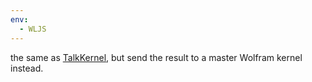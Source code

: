 ```yaml
---
env:
  - WLJS
---
```

the same as [TalkKernel](TalkKernel.md), but send the result to a master Wolfram kernel instead.